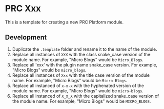 # PRC Xxx

This is a template for creating a new PRC Platform module.

## Development

1. Duplicate the `.template` folder and rename it to the name of the module.
2. Replace all instances of `XXX` with the class snake_case version of the module name. For example, "Micro Blogs" would be `Micro_Blogs`.
3. Replace all 'xxx' with the plugin name snake_case version. For example, "Micro Blogs" would be `micro_blogs`.
4. Replace all instances of `Xxx` with the title case version of the module name. For example, "Micro Blogs" would be `Micro Blogs`.
5. Replace all instanced of `x-x-x` with the hyphenated version of the module name. For example, "Micro Blogs" would be `micro-blogs`.
6. Replace all instanced of `X_X_X` with the capitalized snake_case version of the module name. For example, "Micro Blogs" would be `MICRO_BLOGS`.
